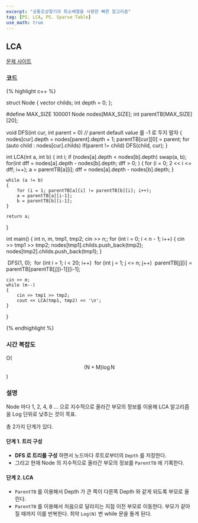 ```yaml
---
excerpt: "공통조상찾기의 희소배열을 사용한 빠른 알고리즘"
tag: [PS. LCA, PS. Sparse Table]
use_math: true
---
```

## LCA

[문제 사이트](https://www.acmicpc.net/problem/11438)

### 코드

{% highlight c++ %}

struct Node {
	vector<int> childs;
	int depth = 0;
};

#define MAX_SIZE 100001
Node nodes[MAX_SIZE];
int  parentTB[MAX_SIZE][20];

void DFS(int cur, int parent = 0)  // parent default value 를 -1 로 두지 말자
{
	nodes[cur].depth = nodes[parent].depth + 1;
	parentTB[cur][0] = parent;
	for (auto child : nodes[cur].childs)
		if(parent != child)
			DFS(child, cur);
}

int LCA(int a, int b)
{
	int i;
	if (nodes[a].depth < nodes[b].depth) swap(a, b);
    for(int dff = nodes[a].depth - nodes[b].depth; dff > 0; )
    {
		for (i = 0; 2 << i <= dff; i++);
		a = parentTB[a][i];
        dff = nodes[a].depth - nodes[b].depth;
    }

	while (a != b)
	{
		for (i = 1; parentTB[a][i] != parentTB[b][i]; i++);
		a = parentTB[a][i-1];
		b = parentTB[b][i-1];
	}
	
	return a;
}

int main()
{
	int n, m, tmp1, tmp2;
	cin >> n;;
	for (int i = 0; i < n - 1; i++)
	{
		cin >> tmp1 >> tmp2;
		nodes[tmp1].childs.push_back(tmp2);
		nodes[tmp2].childs.push_back(tmp1);
	}

​	DFS(1, 0);
​	for (int i = 1; i < 20; i++)
​		for (int j = 1; j <= n; j++)
​			parentTB[j][i] = parentTB[parentTB[j][i-1]][i-1];
​			

	cin >> m;
	while (m--)
	{
		cin >> tmp1 >> tmp2;
		cout << LCA(tmp1, tmp2) << '\n';
	}
}

{% endhighlight %}

### 시간 복잡도

O($$(\mathrm{N} + \mathrm{M})\log{\mathrm{N}}$$)

### 설명

Node 마다 1, 2, 4, 8 ... 으로 지수적으로 올라간 부모의 정보를 이용해 LCA 알고리즘을 Log 단위로 낮추는 것이 목표.

총 2가지 단계가 있다.

#### 단계 1. 트리 구성

+ __DFS 로 트리를 구성__ 하면서 노드마다 루트로부터의 ```Depth``` 를 저장한다. 
+ 그리고 현재 Node 의 지수적으로 올라간 부모의 정보를 ```ParentTB``` 에 기록한다.

#### 단계 2. LCA

+ ```ParentTB``` 를 이용해서 Depth 가 큰 쪽이 다른쪽 Depth 와 같게 되도록 부모로 올린다.
+ ```ParentTB``` 를 이용해서 처음으로 달라지는 지점 이전 부모로 이동한다. 부모가 같아질 때까지 이를 반복한다. 최악 ```Log(N)``` 번 while 문을 돌게 된다.
